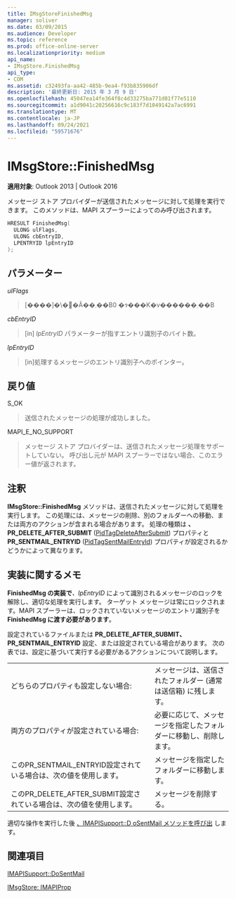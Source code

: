 ```yaml
---
title: IMsgStoreFinishedMsg
manager: soliver
ms.date: 03/09/2015
ms.audience: Developer
ms.topic: reference
ms.prod: office-online-server
ms.localizationpriority: medium
api_name:
- IMsgStore.FinishedMsg
api_type:
- COM
ms.assetid: c32493fa-aa42-485b-9ea4-f93b835906df
description: '最終更新日: 2015 年 3 月 9 日'
ms.openlocfilehash: 45047ea14fe364f8c4d33275ba771d01f77e5110
ms.sourcegitcommit: a1d9041c20256616c9c183f7d1049142a7ac6991
ms.translationtype: MT
ms.contentlocale: ja-JP
ms.lasthandoff: 09/24/2021
ms.locfileid: "59571676"
---
```

# <a name="imsgstorefinishedmsg"></a>IMsgStore::FinishedMsg

  
  
**適用対象**: Outlook 2013 | Outlook 2016 
  
メッセージ ストア プロバイダーが送信されたメッセージに対して処理を実行できます。 このメソッドは、MAPI スプーラーによってのみ呼び出されます。
  
```cpp
HRESULT FinishedMsg(
  ULONG ulFlags,
  ULONG cbEntryID,
  LPENTRYID lpEntryID
);
```

## <a name="parameters"></a>パラメーター

 _ulFlags_
  
> [����]�\�񂳂�Ă��܂��B0 �ɂ���K�v������܂��B
    
 _cbEntryID_
  
> [in]  _lpEntryID_ パラメーターが指すエントリ識別子のバイト数。 
    
 _lpEntryID_
  
> [in]処理するメッセージのエントリ識別子へのポインター。
    
## <a name="return-value"></a>戻り値

S_OK 
  
> 送信されたメッセージの処理が成功しました。
    
MAPI_E_NO_SUPPORT 
  
> メッセージ ストア プロバイダーは、送信されたメッセージ処理をサポートしていない。 呼び出し元が MAPI スプーラーではない場合、このエラー値が返されます。
    
## <a name="remarks"></a>注釈

**IMsgStore::FinishedMsg** メソッドは、送信されたメッセージに対して処理を実行します。 この処理には、メッセージの削除、別のフォルダーへの移動、または両方のアクションが含まれる場合があります。 処理の種類は **、PR_DELETE_AFTER_SUBMIT** ([PidTagDeleteAfterSubmit](pidtagdeleteaftersubmit-canonical-property.md)) プロパティと **PR_SENTMAIL_ENTRYID** ([PidTagSentMailEntryId](pidtagsentmailentryid-canonical-property.md)) プロパティが設定されるかどうかによって異なります。 
  
## <a name="notes-to-implementers"></a>実装に関するメモ

**FinishedMsg の実装で**_、lpEntryID_ によって識別されるメッセージのロックを解除し、適切な処理を実行します。 ターゲット メッセージは常にロックされます。MAPI スプーラーは、ロックされていないメッセージのエントリ識別子を **FinishedMsg に渡す必要があります**。
  
設定されているファイルまたは **PR_DELETE_AFTER_SUBMIT、PR_SENTMAIL_ENTRYID** 設定、または設定されている場合があります。 次の表では、設定に基づいて実行する必要があるアクションについて説明します。 
  
|||
|:-----|:-----|
|どちらのプロパティも設定しない場合:  <br/> |メッセージは、送信されたフォルダー (通常は送信箱) に残します。  <br/> |
|両方のプロパティが設定されている場合:  <br/> |必要に応じて、メッセージを指定したフォルダーに移動し、削除します。  <br/> |
|このPR_SENTMAIL_ENTRYID設定されている場合は、次の値を使用します。  <br/> |メッセージを指定したフォルダーに移動します。  <br/> |
|このPR_DELETE_AFTER_SUBMIT設定されている場合は、次の値を使用します。  <br/> |メッセージを削除する。  <br/> |
   
適切な操作を実行した後 [、IMAPISupport::D oSentMail メソッドを呼び出](imapisupport-dosentmail.md) します。 
  
## <a name="see-also"></a>関連項目



[IMAPISupport::DoSentMail](imapisupport-dosentmail.md)
  
[IMsgStore: IMAPIProp](imsgstoreimapiprop.md)

